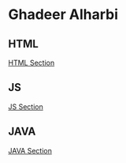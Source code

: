 # Ghadeer Alharbi

## HTML
[HTML Section](./HTML/)
## JS
[JS Section](./JS/)
## JAVA
[JAVA Section](./JAVA/)
